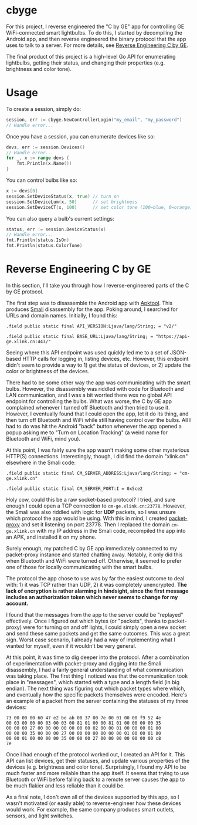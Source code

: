 # cbyge

For this project, I reverse engineered the "C by GE" app for controlling GE WiFi-connected smart lightbulbs. To do this, I started by decompiling the Android app, and then reverse engineered the binary protocol that the app uses to talk to a server. For more details, see [Reverse Engineering C by GE](#reverse-engineering-c-by-ge).

The final product of this project is a high-level Go API for enumerating lightbulbs, getting their status, and changing their properties (e.g. brightness and color tone).

# Usage

To create a session, simply do:

```go
session, err := cbyge.NewControllerLogin("my_email", "my_password")
// Handle error...
```

Once you have a session, you can enumerate devices like so:

```go
devs, err := session.Devices()
// Handle error...
for _, x := range devs {
    fmt.Println(x.Name())
}
```

You can control bulbs like so:

```go
x := devs[0]
session.SetDeviceStatus(x, true) // turn on
session.SetDeviceLum(x, 50)      // set brightness
session.SetDeviceCT(x, 100)      // set color tone (100=blue, 0=orange)
```

You can also query a bulb's current settings:

```go
status, err := session.DeviceStatus(x)
// Handle error...
fmt.Println(status.IsOn)
fmt.Println(status.ColorTone)
```

# Reverse Engineering C by GE

In this section, I'll take you through how I reverse-engineered parts of the C by GE protocol.

The first step was to disassemble the Android app with [Apktool](https://ibotpeaches.github.io/Apktool/). This produces [Smali](https://github.com/JesusFreke/smali) disassembly for the app. Poking around, I searched for URLs and domain names. Initially, I found this:

```smali
.field public static final API_VERSION:Ljava/lang/String; = "v2/"

.field public static final BASE_URL:Ljava/lang/String; = "https://api-ge.xlink.cn:443/"
```

Seeing where this API endpoint was used quickly led me to a set of JSON-based HTTP calls for logging in, listing devices, etc. However, this endpoint didn't seem to provide a way to 1) get the status of devices, or 2) update the color or brightness of the devices.

There had to be some other way the app was communicating with the smart bulbs. However, the disassembly was riddled with code for Bluetooth and LAN communication, and I was a bit worried there *was* no global API endpoint for controlling the bulbs. What was worse, the C by GE app complained whenever I turned off Bluetooth and then tried to use it. However, I eventually found that I could open the app, let it do its thing, and then turn off Bluetooth and WiFi while still having control over the bulbs. All I had to do was hit the Android "back" button whenever the app opened a popup asking me to "Turn on Location Tracking" (a weird name for Bluetooth and WiFi, mind you).

At this point, I was fairly sure the app wasn't making some other mysterious HTTP(S) connections. Interestingly, though, I did find the domain "xlink.cn" elsewhere in the Smali code:

```smali
.field public static final CM_SERVER_ADDRESS:Ljava/lang/String; = "cm-ge.xlink.cn"

.field public static final CM_SERVER_PORT:I = 0x5ce2
```

Holy cow, could this be a raw socket-based protocol? I tried, and sure enough I could open a TCP connection to `cm-ge.xlink.cn:23778`. However, the Smali was also riddled with logic for **UDP** packets, so I was unsure which protocol the app would be using. With this in mind, I created [packet-proxy](https://github.com/unixpickle/packet-proxy) and set it listening on port 23778. Then I replaced the domain `cm-ge.xlink.cn` with my IP address in the Smali code, recompiled the app into an APK, and installed it on my phone.

Surely enough, my patched C by GE app immediately connected to my packet-proxy instance and started chatting away. Notably, it only did this when Bluetooth and WiFi were turned off. Otherwise, it seemed to prefer one of those for locally communicating with the smart bulbs.

The protocol the app chose to use was by far the easiest outcome to deal with: 1) it was TCP rather than UDP, 2) it was completely unencrypted. **The lack of encryption is rather alarming in hindsight, since the first message includes an authorization token which never seems to change for my account.**

I found that the messages from the app to the server could be "replayed" effectively. Once I figured out which bytes (or "packets", thanks to packet-proxy) were for turning on and off lights, I could simply open a new socket and send these same packets and get the same outcomes. This was a great sign. Worst case scenario, I already had a way of implementing what I wanted for myself, even if it wouldn't be very general.

At this point, it was time to dig deeper into the protocol. After a combination of experimentation with packet-proxy and digging into the Smali disassembly, I had a fairly general understanding of what communication was taking place. The first thing I noticed was that the communication took place in "messages", which started with a type and a length field (in big endian). The next thing was figuring out which packet types where which, and eventually how the specific packets themselves were encoded. Here's an example of a packet from the server containing the statuses of my three devices:

```
73 00 00 00 60 47 e2 be ab 00 37 00 7e 00 01 00 00 f9 52 4e
00 03 00 00 00 03 00 03 00 81 01 00 00 81 01 00 00 00 00 35
00 00 00 27 00 00 00 00 00 00 00 02 00 00 01 00 00 00 01 00
00 00 00 35 00 00 00 27 00 00 00 00 00 00 00 01 00 00 01 00
00 00 01 00 00 00 00 35 00 00 00 27 00 00 00 00 00 00 00 c8
7e 
```

Once I had enough of the protocol worked out, I created an API for it. This API can list devices, get their statuses, and update various properties of the devices (e.g. brightness and color tone). Surprisingly, I found my API to be much faster and more reliable than the app itself. It seems that trying to use Bluetooth or WiFi before falling back to a remote server causes the app to be much flakier and less reliable than it could be.

As a final note, I don't own all of the devices supported by this app, so I wasn't motivated (or easily able) to reverse-engineer how these devices would work. For example, the same company produces smart outlets, sensors, and light switches.
